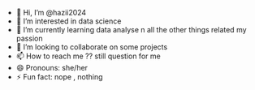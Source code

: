 - 👋 Hi, I’m @hazii2024
- 👀 I’m interested in data science
- 🌱 I’m currently learning data analyse n all the other things related my passion
- 💞️ I’m looking to collaborate on some projects
- 📫 How to reach me ?? still question for me 
- 😄 Pronouns: she/her
- ⚡ Fun fact: nope , nothing





<!---
hazii2024/hazii2024 is a ✨ special ✨ repository because its `README.md` (this file) appears on your GitHub profile.
You can click the Preview link to take a look at your changes.
--->
